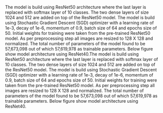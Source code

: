 The model is build using ResNet50 architecture where the last layer is replaced with softmax layer of 10 classes. The two dense layers of size 1024 and 512 are added on top of the ResNet50 model. The model is build using Stochastic Gradient Descent (SGD) optimizer with a learning rate of 1e-3, decay of 1e-6, momentum of 0.9, batch size of 64 and epochs size of 50. Initial weights for training were taken from the pre-trained ResNet50 model. As per preprocessing step all images are resized to 128 X 128 and normalized. The total number of parameters of the model found to be 57,673,098 out of which 57,619,978 as trainable parameters. Below figure show model architecture using ResNet40.The model is build using ResNet50 architecture where the last layer is replaced with softmax layer of 10 classes. The two dense layers of size 1024 and 512 are added on top of the ResNet50 model. The model is build using Stochastic Gradient Descent (SGD) optimizer with a learning rate of 1e-3, decay of 1e-6, momentum of 0.9, batch size of 64 and epochs size of 50. Initial weights for training were taken from the pre-trained ResNet50 model. As per preprocessing step all images are resized to 128 X 128 and normalized. The total number of parameters of the model found to be 57,673,098 out of which 57,619,978 as trainable parameters. Below figure show model architecture using ResNet40.
